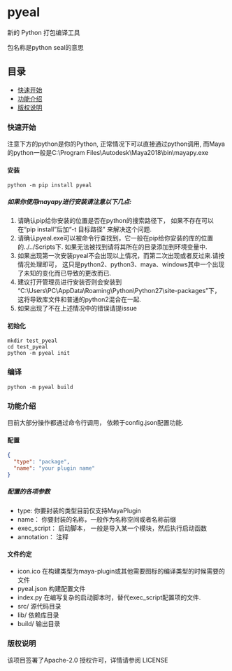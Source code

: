 # pyeal

新的 Python 打包编译工具

包名称是python seal的意思

## 目录

- [快速开始](#快速开始)
- [功能介绍](#功能介绍)
- [版权说明](#版权说明)

### 快速开始

注意下方的python是你的Python, 正常情况下可以直接通过python调用, 而Maya的python一般是C:\Program
Files\Autodesk\Maya2018\bin\mayapy.exe

#### 安装

```commandline
python -m pip install pyeal
```

##### 如果你使用mayapy进行安装请注意以下几点:

1. 请确认pip给你安装的位置是否在python的搜索路径下，
   如果不存在可以在“pip install”后加“-t 目标路径” 来解决这个问题.
2. 请确认pyeal.exe可以被命令行查找到，它一般在pip给你安装的库的位置的../../Scripts下.
   如果无法被找到请将其所在的目录添加到环境变量中.
3. 如果出现第一次安装pyeal不会出现以上情况，而第二次出现或者反过来.请按情况处理即可，
   这只是python2、python3、maya、windows其中一个出现了未知的变化而已导致的更改而已.
4. 建议打开管理员进行安装否则会安装到
   “C:\Users\PC\AppData\Roaming\Python\Python27\site-packages”下，
   这将导致库文件和普通的python2混合在一起.
5. 如果出现了不在上述情况中的错误请提issue

#### 初始化

```commandline
mkdir test_pyeal
cd test_pyeal
python -m pyeal init
```

### 编译

```commandline
python -m pyeal build
```

### 功能介绍

目前大部分操作都通过命令行调用， 依赖于config.json配置功能.

#### 配置

```json
{
  "type": "package",
  "name": "your plugin name"
}
```

##### 配置的各项参数

* type: 你要封装的类型目前仅支持MayaPlugin
* name： 你要封装的名称，一般作为名称空间或者名称前缀
* exec_script： 启动脚本， 一般是导入某一个模块，然后执行启动函数
* annotation： 注释

#### 文件约定

* icon.ico 在构建类型为maya-plugin或其他需要图标的编译类型的时候需要的文件
* pyeal.json 构建配置文件
* index.py 在编写复杂的启动脚本时，替代exec_script配置项的文件.
* src/ 源代码目录
* lib/ 依赖库目录
* build/ 输出目录

### 版权说明

该项目签署了Apache-2.0 授权许可，详情请参阅 LICENSE